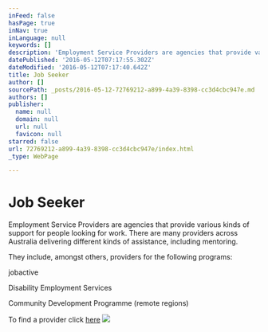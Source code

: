 ```yaml
---
inFeed: false
hasPage: true
inNav: true
inLanguage: null
keywords: []
description: 'Employment Service Providers are agencies that provide various kinds of support for people looking for work. There are many providers across Australia delivering different kinds of assistance, including mentoring.'
datePublished: '2016-05-12T07:17:55.302Z'
dateModified: '2016-05-12T07:17:40.642Z'
title: Job Seeker
author: []
sourcePath: _posts/2016-05-12-72769212-a899-4a39-8398-cc3d4cbc947e.md
authors: []
publisher:
  name: null
  domain: null
  url: null
  favicon: null
starred: false
url: 72769212-a899-4a39-8398-cc3d4cbc947e/index.html
_type: WebPage

---
```

# Job Seeker

Employment Service Providers are agencies that provide various kinds of support for people looking for work. There are many providers across Australia delivering different kinds of assistance, including mentoring.

They include, amongst others, providers for the following programs:

jobactive

Disability Employment Services

Community Development Programme (remote regions)

To find a provider click [here][0]
![](https://the-grid-user-content.s3-us-west-2.amazonaws.com/97f0c67f-98e8-4874-8f59-e75e42d20d47.jpg)

[0]: https://jobsearch.gov.au/serviceproviders/search?jsk=1